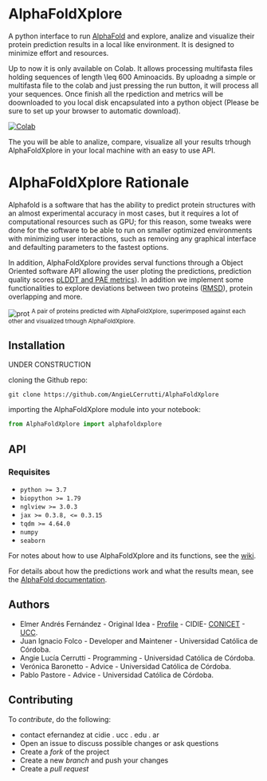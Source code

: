 # AlphaFoldXplore

A python interface to run  [AlphaFold](https://github.com/deepmind/alphafold) and explore, analize and visualize their protein prediction results in a local like environment. It is designed to minimize effort and resources.

Up to now it is only available on Colab. It allows processing multifasta files holding sequences of length \leq 600 Aminoacids.
By uploadng a simple or multifasta file to the colab and just pressing the run button, it will process all your sequences. Once finish all the rpediction and metrics will be doownloaded to you local disk encapsulated into a python object (Please be sure to set up your browser to automatic download).

[![Colab](https://colab.research.google.com/assets/colab-badge.svg)](https://colab.research.google.com/github/AngieLCerrutti/AlphaFoldXplore/blob/main/example/AlphaFoldXplore_Colab_SimplePredict.ipynb)

The you will be able to analize, compare, visualize all your results trhough AlphaFoldXplore in your local machine with an easy to use API.

# AlphaFoldXplore Rationale

Alphafold is a software that has the ability to predict protein structures with an almost experimental accuracy in most cases, but it requires a lot of computational resources such as GPU; for this reason, some tweaks were done for the software to be able to run on smaller optimized environments with minimizing user interactions, such as removing any graphical interface and defaulting parameters to the fastest options. 

In addition, AlphaFoldXplore provides serval functions through a Object Oriented software API allowing  the user ploting the predictions, prediction quality scores [pLDDT and PAE metrics](https://www.deepmind.com/publications/enabling-high-accuracy-protein-structure-prediction-at-the-proteome-scale)). In addition we implement some functionalities to explore deviations between two proteins ([RMSD](https://www.sciencedirect.com/science/article/pii/S1359027898000194)), protein overlapping and more. 

![prot](https://user-images.githubusercontent.com/62774640/174698354-a814f773-cd13-4d71-9192-04147fd29b64.jpeg)
<sup>A pair of proteins predicted with AlphaFoldXplore, superimposed against each other and visualized trhough AlphaFoldXplore.</sup>

## Installation

UNDER CONSTRUCTION

cloning the Github repo:
```
git clone https://github.com/AngieLCerrutti/AlphaFoldXplore
```
importing the AlphaFoldXplore module into your notebook:
```python
from AlphaFoldXplore import alphafoldxplore
```

## API

### Requisites

* ``` python >= 3.7 ```
* ``` biopython >= 1.79 ```
* ``` nglview >= 3.0.3 ```
* ``` jax >= 0.3.8, <= 0.3.15 ```
* ``` tqdm >= 4.64.0 ```
* ``` numpy ```
* ``` seaborn ```

For notes about how to use AlphaFoldXplore and its functions, see the [wiki](https://github.com/AngieLCerrutti/AlphaFoldXplore/wiki).

For details about how the predictions work and what the results mean, see the [AlphaFold documentation](https://github.com/deepmind/alphafold).

## Authors

- Elmer Andrés Fernández - Original Idea - [Profile](https://www.researchgate.net/profile/Elmer-Fernandez-2) - CIDIE- [CONICET](https://www.conicet.gov.ar) - [UCC](http://www.ucc.edu.ar).
- Juan Ignacio Folco - Developer and Maintener - Universidad Católica de Córdoba.
- Angie Lucía Cerrutti -  Programming - Universidad Católica de Córdoba.
- Verónica Baronetto - Advice - Universidad Católica de Córdoba.
- Pablo Pastore - Advice - Universidad Católica de Córdoba.


## Contributing

To *contribute*, do the following:
* contact efernandez at cidie . ucc . edu . ar
* Open an issue to discuss possible changes or ask questions
* Create a *fork* of the project
* Create a new *branch* and push your changes
* Create a *pull request*

